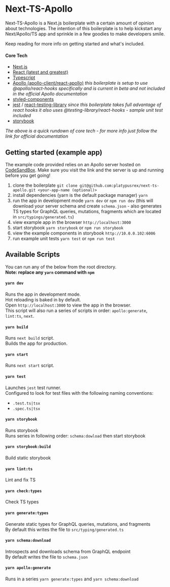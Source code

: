 # Next-TS-Apollo

Next-TS-Apollo is a Next.js boilerplate with a certain amount of opinion about technologies. The intention of this boilerplate is to help kickstart any Next/Apollo/TS app and sprinkle in a few goodies to make developers smile.

Keep reading for more info on getting started and what's included.

#### Core Tech
- [Next.js](https://nextjs.org/docs)
- [React (latest and greatest)](https://reactjs.org/docs/getting-started.html)
- [Typescript](https://www.typescriptlang.org/docs/home.html)
- [Apollo (apollo-client/react-apollo)](https://www.apollographql.com/docs/react/) 
  *this boilerplate is setup to use @apollo/react-hooks specifically and is current in beta and not included in the official Apollo documentation*
- [styled-components](https://www.styled-components.com/docs) 
- [jest](https://jestjs.io/docs/en/getting-started) / [react-testing-library](https://testing-library.com/docs/react-testing-library/intro) *since this boilerplate takes full advantage of react hooks it also uses @testing-library/react-hooks - sample unit test included*
- [storybook](https://storybook.js.org/docs/basics/introduction/)
    

*The above is a quick rundown of core tech - for more info just follow the link for official documentation*

## Getting started (example app)

The example code provided relies on an Apollo server hosted on [CodeSandBox](https://codesandbox.io/s/apollo-server-with-typescript-pi27u).
Make sure you visit the link and the server is up and running before you get going!
 
  1. clone the boilerplate `git clone git@github.com:platypusrex/next-ts-apollo.git <your-app-name (optional)>`
  2. install dependencies (yarn is the default package manager) `yarn`
  3. run the app in development mode `yarn dev` or `npm run dev` (this will download your server schema and create `schema.json` - also generates TS types for GraphQL queries, mutations, fragments which are located in `src/typings/generated.ts`)
  4. view example app in the browser `http://localhost:3000`
  5. start storybook `yarn storybook` or `npm run storybook`
  6. view the example components in storybook `http://10.0.0.102:6006`
  7. run example unit tests `yarn test` or `npm run test`

## Available Scripts

You can run any of the below from the root directory.<br>
**Note: replace any `yarn` command with `npm`**

#### `yarn dev`
Runs the app in development mode.<br>
Hot reloading is baked in by default.<br>
Open `http://localhost:3000` to view the app in the browser.<br>
This script will also run a series of scripts in order: `apollo:generate`, `lint:ts`, `next`.

#### `yarn build`
Runs `next build` script.<br>
Builds the app for production.

#### `yarn start`
Runs `next start` script.

#### `yarn test`
Launches `jest` test runner.<br>
Configured to look for test files with the following naming conventions:
* `.test.ts|tsx`
* `.spec.ts|tsx`

#### `yarn storybook`
Runs storybook<br>
Runs series in following order: `schema:dowload` then start storybook 

#### `yarn storybook:build`
Build static storybook

#### `yarn lint:ts`
Lint and fix TS

#### `yarn check:types`
Check TS types

#### `yarn generate:types`
Generate static types for GraphQL queries, mutations, and fragments<br>
By default this writes the file to `src/typing/generated.ts`

#### `yarn schema:download`
Introspects and downloads schema from GraphQL endpoint<br>
By default writes the file to `schema.json`

#### `yarn apollo:generate`
Runs in a series `yarn generate:types` and `yarn schema:download`